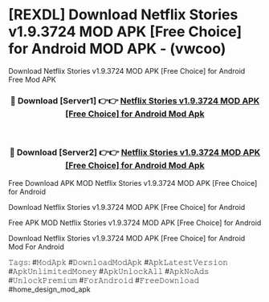 # [REXDL] Download Netflix Stories v1.9.3724 MOD APK [Free Choice] for Android MOD APK - (vwcoo)
Download Netflix Stories v1.9.3724 MOD APK [Free Choice] for Android Free Mod APK

<div align="center">
<h3>🔴 Download [Server1] 👉👉 <a href="https://apk-comot.site?title=Netflix_Stories_v1.9.3724_MOD_APK_[Free_Choice]_for_Android">Netflix Stories v1.9.3724 MOD APK [Free Choice] for Android Mod Apk</a></h3><br>

<h3>🔴 Download [Server2] 👉👉 <a href="https://apk-comot.site?title=Netflix_Stories_v1.9.3724_MOD_APK_[Free_Choice]_for_Android">Netflix Stories v1.9.3724 MOD APK [Free Choice] for Android Mod Apk</a></h3>
</div>


Free Download APK MOD Netflix Stories v1.9.3724 MOD APK [Free Choice] for Android

Download Netflix Stories v1.9.3724 MOD APK [Free Choice] for Android 

Free APK MOD Netflix Stories v1.9.3724 MOD APK [Free Choice] for Android 

Download Netflix Stories v1.9.3724 MOD APK [Free Choice] for Android Mod For Android

𝚃𝚊𝚐𝚜: #𝙼𝚘𝚍𝙰𝚙𝚔 #𝙳𝚘𝚠𝚗𝚕𝚘𝚊𝚍𝙼𝚘𝚍𝙰𝚙𝚔 #𝙰𝚙𝚔𝙻𝚊𝚝𝚎𝚜𝚝𝚅𝚎𝚛𝚜𝚒𝚘𝚗 #𝙰𝚙𝚔𝚄𝚗𝚕𝚒𝚖𝚒𝚝𝚎𝚍𝙼𝚘𝚗𝚎𝚢 #𝙰𝚙𝚔𝚄𝚗𝚕𝚘𝚌𝚔𝙰𝚕𝚕 #𝙰𝚙𝚔𝙽𝚘𝙰𝚍𝚜 #𝚄𝚗𝚕𝚘𝚌𝚔𝙿𝚛𝚎𝚖𝚒𝚞𝚖 #𝙵𝚘𝚛𝙰𝚗𝚍𝚛𝚘𝚒𝚍 #𝙵𝚛𝚎𝚎𝙳𝚘𝚠𝚗𝚕𝚘𝚊𝚍 #home_design_mod_apk